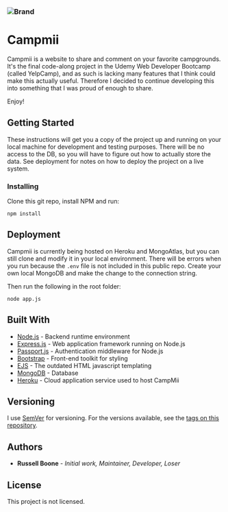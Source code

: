 ### ![Brand](https://www.shareicon.net/data/128x128/2016/04/24/754751_nature_512x512.png)

# Campmii 
Campmii is a website to share and comment on your favorite campgrounds. It's the final code-along project in the Udemy Web Developer Bootcamp (called YelpCamp), and as such is lacking many features that I think could make this actually useful. Therefore I decided to continue developing this into something that I was proud of enough to share.

Enjoy!

## Getting Started

These instructions will get you a copy of the project up and running on your local machine for development and testing purposes. There will be no access to the DB, so you will have to figure out how to actually store the data. See deployment for notes on how to deploy the project on a live system.

### Installing

Clone this git repo, install NPM and run: 

```
npm install
```

## Deployment

Campmii is currently being hosted on Heroku and MongoAtlas, but you can still clone and modify it in your local environment. There will be errors when you run because the `.env` file is not included in this public repo. Create your own local MongoDB and make the change to the connection string.

Then run the following in the root folder:

```
node app.js
```

## Built With

* [Node.js](https://nodejs.org/en/) - Backend runtime environment
* [Express.js](https://expressjs.com/) - Web application framework running on Node.js
* [Passport.js](http://www.passportjs.org/) - Authentication middleware for Node.js
* [Bootstrap](https://getbootstrap.com/) - Front-end toolkit for styling 
* [EJS](https://ejs.co/) - The outdated HTML javascript templating 
* [MongoDB](https://www.mongodb.com/) - Database
* [Heroku](https://www.heroku.com/) - Cloud application service used to host CampMii

## Versioning

I use [SemVer](http://semver.org/) for versioning. For the versions available, see the [tags on this repository](https://github.com/balbyu/campmii/tags). 

## Authors

* **Russell Boone** - *Initial work, Maintainer, Developer, Loser* 

## License

This project is not licensed.

